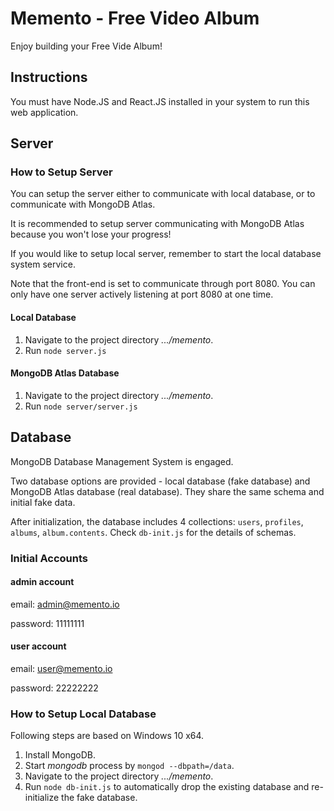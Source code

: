 # Memento - Free Video Album

Enjoy building your Free Vide Album!

## Instructions

You must have Node.JS and React.JS installed in your system to run this web application.

## Server

### How to Setup Server

You can setup the server either to communicate with local database, or to communicate with MongoDB Atlas.

It is recommended to setup server communicating with MongoDB Atlas because you won't lose your progress!

If you would like to setup local server, remember to start the local database system service.

Note that the front-end is set to communicate through port 8080. You can only have one server actively listening at port 8080 at one time.

#### Local Database

1. Navigate to the project directory *.../memento*.
2. Run `node server.js`

#### MongoDB Atlas Database

1. Navigate to the project directory *.../memento*.
2. Run `node server/server.js`

## Database

MongoDB Database Management System is engaged.

Two database options are provided - local database (fake database) and MongoDB Atlas database (real database). They share the same schema and initial fake data.

After initialization, the database includes 4 collections: `users`, `profiles`, `albums`, `album.contents`. Check `db-init.js` for the details of schemas.

### Initial Accounts

#### admin account

email: admin@memento.io

password: 11111111

#### user account

email: user@memento.io

password: 22222222

### How to Setup Local Database

Following steps are based on Windows 10 x64.

1. Install MongoDB.
2. Start *mongodb* process by `mongod --dbpath=/data`.
3. Navigate to the project directory *.../memento*.
4. Run `node db-init.js` to automatically drop the existing database and re-initialize the fake database.
